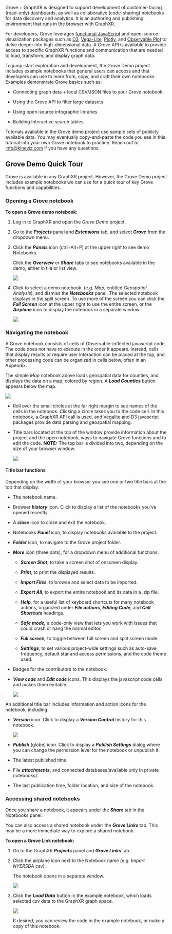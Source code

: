 Grove + GraphXR is designed to support development of customer-facing (read-only) dashboards, as well as collaborative (code-sharing) notebooks for data discovery and analytics. It is an authoring and publishing environment that runs in the browser with GraphXR.

For developers, Grove leverages [functional JavaScript](https://observablehq.com/@anjana/functional-javascript-first-steps) and open-source visualization packages such as [D3](https://d3js.org), [Vega-Lite](https://vega.github.io/vega-lite/), [Plotly](https://plotly.com/), and [Observable Plot](https://observablehq.com/@observablehq/introducing-observable-plot) to delve deeper into high-dimensional data. A Grove API is available to provide access to specific GraphXR functions and communication that are needed to load, transform, and display graph data.

To jump-start exploration and development, the Grove Demo project includes example notebooks that general users can access and that developers can use to learn from, copy, and craft their own notebooks. Examples demonstrate Grove basics such as:

*   Connecting graph data + local CSV/JSON files to your Grove notebook.
    
*   Using the Grove API to filter large datasets
    
*   Using open-source infographic libraries
    
*   Building Interactive search tables
    

Tutorials available in the Grove demo project use sample sets of publicly available data. You may eventually copy-and-paste the code you see in this tutorial into your own Grove notebook to practice. Reach out to [info@kineviz.com](mailto:info@kineviz.com) if you have any questions.

## Grove Demo Quick Tour

Grove is available in any GraphXR project. However, the Grove Demo project includes example notebooks we can use for a quick tour of key Grove functions and capabilities.

### Opening a Grove notebook

**To open a Grove demo notebook:**

1.  Log in to GraphXR and open the _Grove Demo_ project.
    
2.  Go to the _**Projects**_ panel and _**Extensions**_ tab, and select _**Grove**_ from the dropdown menu.
    
3.  Click the _**Panels**_ icon (ctrl+Alt+P) at the upper right to see demo Notebooks.
    
    Click the _**Overview**_ or _**Share**_ tabs to see notebooks available in the demo, either in tile or list view.
    
    ![](/11_01_01_GroveNotebookPanel1320.png)
4.  Click to select a demo notebook. (e.g. _Map_, entitled _Geospatial Analysis_), and dismiss the _**Notebooks**_ panel. The selected notebook displays in the split screen. To use more of the screen you can click the _**Full Screen**_ icon at the upper right to use the entire screen, or the _**Airplane**_ icon to display the notebook in a separate window.
    
    ![](/11_01_02_GroveTourMap1320.png)

### Navigating the notebook

A Grove notebook consists of cells of Observable-inflected javascript code. The code does not have to execute in the order it appears. Instead, cells that display results or require user interaction can be placed at the top, and other processing code can be organized in cells below, often in an Appendix.

The simple _Map_ notebook above loads geospatial data for counties, and displays the data on a map, colored by region. A _**Load Counties**_ button appears below the map.

![](/11_01_03_GroveCells1320.png)

*   Roll over the small circles at the far right margin to see names of the cells in the notebook. Clicking a circle takes you to the code cell. In this notebook, a GraphXR API call is used, and Vegalite and D3 javascript packages provide data parsing and geospatial mapping.
    
*   Title bars located at the top of the window provide information about the project and the open notebook, ways to navigate Grove functions and to edit the code. **NOTE:** The top bar is divided into two, depending on the size of your browser window.
    
    ![](/11_01_05_MoreMenu720.png)
    

#### Title bar functions

Depending on the width of your browser you see one or two title bars at the top that display:

*   The notebook name.
    
*   Browser _**history**_ icon. Click to display a list of the notebooks you've opened recently.
    
*   A _**close**_ icon to close and exit the notebook.
    
*   Notebooks _**Panel**_ icon, to display notebooks available to the project.
    
*   _**Folder**_ icon, to navigate to the Grove project folder.
    
*   _**More**_ icon (three dots), for a dropdown menu of additional functions:
    
    *   _**Screen Shot**_, to take a screen shot of onscreen display.
        
    *   _**Print**_, to print the displayed results.
        
    *   _**Import Files**_, to browse and select data to be imported.
        
    *   _**Export All**_, to export the entire notebook and its data in a .zip file.
        
    *   _**Help**_, for a useful list of keyboard shortcuts for many notebook actions, organized under _**File actions**_, _**Editing Code**_, and _**Cell Shortcuts**_ headings.
        
    *   _**Safe mode,**_ a code-only view that lets you work with issues that could crash or hang the normal editor.
        
    *   _**Full screen,**_ to toggle between full screen and split screen mode.
        
    *   _**Settings**_, to set various project-wide settings such as auto-save frequency, default star and access permissions, and the code theme used.
        
*   Badges for the contributors to the notebook.
    
*   _**View code**_ and _**Edit code**_ icons. This displays the javascript code cells and makes them editable.
    
    ![](/11_01_05_ViewEditCode720.png)

An additional title bar includes information and action icons for the notebook, including:

*   _**Version**_ icon. Click to display a _**Version Control**_ history for this notebook.
    
    ![](/11_01_07_VersionHistory720.png)
*   _**Publish**_ (globe) icon. Click to display a _**Publish Settings**_ dialog where you can change the permission level for the notebook or unpublish it.
    
*   The latest published time
    
*   File _**attachments**_, and connected databases(available only in private notebooks).
    
*   The last publication time, folder location, and size of the notebook.
    

### Accessing shared notebooks

Once you share a notebook, it appears under the _**Share**_ tab in the Notebooks panel.

You can also access a shared notebook under the _**Grove Links**_ tab. This may be a more immediate way to explore a shared notebook.

**To open a Grove Link notebook:**

1.  Go to the GraphXR _**Projects**_ panel and _**Grove Links**_ tab.
    
2.  Click the airplane icon next to the Notebook name (e.g. _Import NYERSDA csv_).
    
    The notebook opens in a separate window.
    
    ![](/11_01_20_GroveLinks720.png)
3.  Click the _**Load Data**_ button in the example notebook, which loads selected csv data to the GraphXR graph space.
    
    ![](/11_01_21_GroveLinks720.png)
    
    If desired, you can review the code in the example notebook, or make a copy of this notebook.